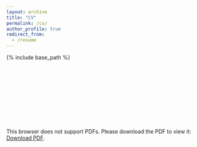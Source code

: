 ```yaml
---
layout: archive
title: "CV"
permalink: /cv/
author_profile: true
redirect_from:
  - /resume
---
```


{% include base_path %}

<object data="https://ahuitfeldt.github.io/images/Anders_Huitfeldt_Curriculum_Vitae.pdf" type="application/pdf" width="700px" height="700px">
    <embed src="https://ahuitfeldt.github.io/images/Anders_Huitfeldt_Curriculum_Vitae.pdf">
        <p>This browser does not support PDFs. Please download the PDF to view it: <a href="https://ahuitfeldt.github.io/images/Anders_Huitfeldt_Curriculum_Vitae.pdf">Download PDF</a>.</p>
    </embed>
</object>

	
